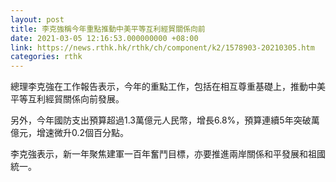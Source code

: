 ```yaml
---
layout: post
title: 李克強稱今年重點推動中美平等互利經貿關係向前
date: 2021-03-05 12:16:53.000000000 +08:00
link: https://news.rthk.hk/rthk/ch/component/k2/1578903-20210305.htm
categories: rthk
---
```


總理李克強在工作報告表示，今年的重點工作，包括在相互尊重基礎上，推動中美平等互利經貿關係向前發展。

另外，今年國防支出預算超過1.3萬億元人民幣，增長6.8%，預算連續5年突破萬億元，增速微升0.2個百分點。

李克強表示，新一年聚焦建軍一百年奮鬥目標，亦要推進兩岸關係和平發展和祖國統一。
